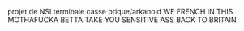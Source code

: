 projet de NSI terminale
casse brique/arkanoid
WE FRENCH IN THIS MOTHAFUCKA BETTA TAKE YOU SENSITIVE ASS
BACK TO BRITAIN
